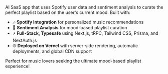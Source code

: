 AI SaaS app that uses Spotify user data and sentiment analysis to curate the perfect playlist based on the user's current mood. Built with:

- 🎶 **Spotify Integration** for personalized music recommendations
- 🤖 **Sentiment Analysis** for mood-based playlist curation
- ⚡ **Full-Stack, Typesafe** using Next.js, tRPC, Tailwind CSS, Prisma, and NextAuth.js
- 🌐 **Deployed on Vercel** with server-side rendering, automatic deployments, and global CDN support

Perfect for music lovers seeking the ultimate mood-based playlist experience!
